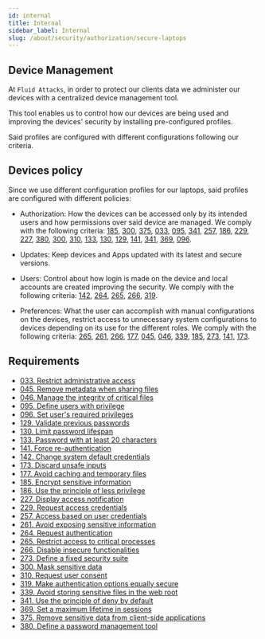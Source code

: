 ```yaml
---
id: internal
title: Internal
sidebar_label: Internal
slug: /about/security/authorization/secure-laptops
---
```


## Device Management

At `Fluid Attacks`,
in order to protect our clients data
we administer our devices with a centralized
device management tool.

This tool enables us to control
how our devices are being used
and improving the devices' security
by installing pre-configured profiles.

Said profiles are configured with different
configurations following our criteria.

## Devices policy

Since we use different configuration
profiles for our laptops, said profiles
are configured with different policies:

- Authorization: How the devices can be accessed
  only by its intended users and how permissions
  over said device are managed. We comply with
  the following criteria:
  [185](/criteria/requirements/185), [300](/criteria/requirements/300),
  [375](/criteria/requirements/375), [033](/criteria/requirements/033),
  [095](/criteria/requirements/095), [341](/criteria/requirements/341),
  [257](/criteria/requirements/257), [186](/criteria/requirements/186),
  [229](/criteria/requirements/229), [227](/criteria/requirements/227),
  [380](/criteria/requirements/380), [300](/criteria/requirements/300),
  [310](/criteria/requirements/310), [133](/criteria/requirements/133),
  [130](/criteria/requirements/130), [129](/criteria/requirements/129),
  [141](/criteria/requirements/141), [341](/criteria/requirements/341),
  [369](/criteria/requirements/369), [096](/criteria/requirements/096).

- Updates: Keep devices and Apps updated
  with its latest and secure versions.

- Users: Control about how login is made on the device and
  local accounts are created improving the security.
  We comply with the following criteria:
  [142](/criteria/requirements/142), [264](/criteria/requirements/264),
  [265](/criteria/requirements/265), [266](/criteria/requirements/266),
  [319](/criteria/requirements/319).

- Preferences: What the user can accomplish
  with manual configurations on the devices,
  restrict access to unnecessary system configurations
  to devices depending on its use for the different roles.
  We comply with the following criteria:
  [265](/criteria/requirements/265), [261](/criteria/requirements/261),
  [266](/criteria/requirements/266), [177](/criteria/requirements/177),
  [045](/criteria/requirements/045), [046](/criteria/requirements/046),
  [339](/criteria/requirements/339), [185](/criteria/requirements/185),
  [273](/criteria/requirements/273), [141](/criteria/requirements/141),
  [173](/criteria/requirements/173).

## Requirements

- [033. Restrict administrative access](/criteria/requirements/033)
- [045. Remove metadata when sharing files](/criteria/requirements/045)
- [046. Manage the integrity of critical files](/criteria/requirements/046)
- [095. Define users with privilege](/criteria/requirements/095)
- [096. Set user's required privileges](/criteria/requirements/096)
- [129. Validate previous passwords](/criteria/requirements/129)
- [130. Limit password lifespan](/criteria/requirements/130)
- [133. Password with at least 20 characters](/criteria/requirements/133)
- [141. Force re-authentication](/criteria/requirements/141)
- [142. Change system default credentials](/criteria/requirements/142)
- [173. Discard unsafe inputs](/criteria/requirements/173)
- [177. Avoid caching and temporary files](/criteria/requirements/177)
- [185. Encrypt sensitive information](/criteria/requirements/185)
- [186. Use the principle of less privilege](/criteria/requirements/186)
- [227. Display access notification](/criteria/requirements/227)
- [229. Request access credentials](/criteria/requirements/229)
- [257. Access based on user credentials](/criteria/requirements/257)
- [261. Avoid exposing sensitive information](/criteria/requirements/261)
- [264. Request authentication](/criteria/requirements/264)
- [265. Restrict access to critical processes](/criteria/requirements/265)
- [266. Disable insecure functionalities](/criteria/requirements/266)
- [273. Define a fixed security suite](/criteria/requirements/273)
- [300. Mask sensitive data](/criteria/requirements/300)
- [310. Request user consent](/criteria/requirements/310)
- [319. Make authentication options equally secure](/criteria/requirements/319)
- [339. Avoid storing sensitive files in the web root](/criteria/requirements/339)
- [341. Use the principle of deny by default](/criteria/requirements/341)
- [369. Set a maximum lifetime in sessions](/criteria/requirements/369)
- [375. Remove sensitive data from client-side applications](/criteria/requirements/375)
- [380. Define a password management tool](/criteria/requirements/380)
